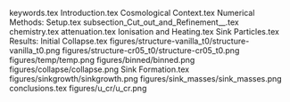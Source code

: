keywords.tex
Introduction.tex
Cosmological Context.tex
Numerical Methods: Setup.tex
subsection_Cut_out_and_Refinement__.tex
chemistry.tex
attenuation.tex
Ionisation and Heating.tex
Sink Particles.tex
Results: Initial Collapse.tex
figures/structure-vanilla_t0/structure-vanilla_t0.png
figures/structure-cr05_t0/structure-cr05_t0.png
figures/temp/temp.png
figures/binned/binned.png
figures/collapse/collapse.png
Sink Formation.tex
figures/sinkgrowth/sinkgrowth.png
figures/sink_masses/sink_masses.png
conclusions.tex
figures/u_cr/u_cr.png